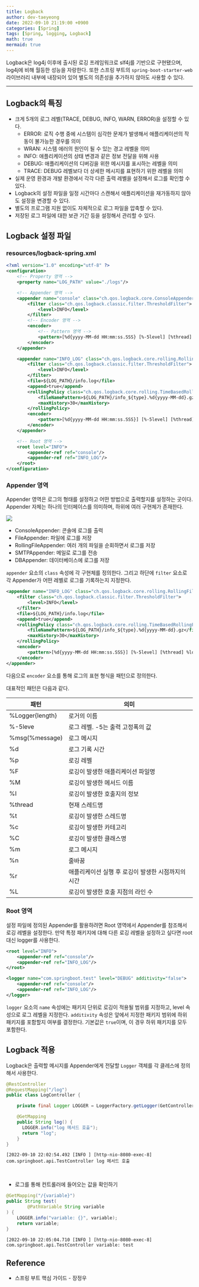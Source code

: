 ```yaml
---
title: Logback
author: dev-taeyeong
date: 2022-09-10 21:19:00 +0900
categories: [Spring]
tags: [Spring, logging, Logback]
math: true
mermaid: true
---
```


Logback은 log4j 이후에 출시된 로깅 프레임워크로 slf4j를 기반으로 구현됐으며, log4j에 비해 월등한 성능을 자랑한다. 또한 스프링 부트의 `spring-boot-starter-web` 라이브러리 내부에 내장되어 있어 별도의 의존성을 추가하지 않아도 사용할 수 있다.

---

## Logback의 특징

- 크게 5개의 로그 레벨(TRACE, DEBUG, INFO, WARN, ERROR)을 설정할 수 있다.
  - ERROR: 로직 수행 중에 시스템이 심각한 문제가 발생해서 애플리케이션의 작동이 불가능한 경우를 의미
  - WRAN: 시스템 에러의 원인이 될 수 있는 경고 레벨을 의미
  - INFO: 애플리케이션의 상태 변경과 같은 정보 전달을 위해 사용
  - DEBUG: 애플리케이션의 디버깅을 위한 메시지를 표시하는 레벨을 의미
  - TRACE: DEBUG 레벨보다 더 상세한 메시지를 표현하기 위한 레벨을 의미
- 실제 운영 환경과 개발 환경에서 각각 다른 출력 레벨을 설정해서 로그를 확인할 수 있다.
- Logback의 설정 파일을 일정 시간마다 스캔해서 애플리케이션을 재가동하지 않아도 설정을 변경할 수 있다.
- 별도의 프로그램 지원 없이도 자체적으로 로그 파일을 압축할 수 있다.
- 저장된 로그 파일에 대한 보관 기간 등을 설정해서 관리할 수 있다.

## Logback 설정 파일

### resources/logback-spring.xml
```xml
<?xml version="1.0" encoding="utf-8" ?>
<configuration>
    <!-- Property 영역 -->
    <property name="LOG_PATH" value="./logs"/>

    <!-- Appender 영역 -->
    <appender name="console" class="ch.qos.logback.core.ConsoleAppender">
        <filter class="ch.qos.logback.classic.filter.ThresholdFilter">
            <level>INFO</level>
        </filter>
        <!-- Encoder 영역 -->
        <encoder>
            <!-- Pattern 영역 -->
            <pattern>[%d{yyyy-MM-dd HH:mm:ss.SSS} [%-5level] [%thread] %logger %msg%n</pattern>
        </encoder>
    </appender>

    <appender name="INFO_LOG" class="ch.qos.logback.core.rolling.RollingFileAppender">
        <filter class="ch.qos.logback.classic.filter.ThresholdFilter">
            <level>INFO</level>
        </filter>
        <file>${LOG_PATH}/info.log</file>
        <append>true</append>
        <rollingPolicy class="ch.qos.logback.core.rolling.TimeBasedRollingPolicy">
            <fileNamePattern>${LOG_PATH}/info_${type}.%d{yyyy-MM-dd}.gz</fileNamePattern>
            <maxHistory>30</maxHistory>
        </rollingPolicy>
        <encoder>
            <pattern>[%d{yyyy-MM-dd HH:mm:ss.SSS}] [%-5level] [%thread] %logger %msg%n</pattern>
        </encoder>
    </appender>

    <!-- Root 영역 -->
    <root level="INFO">
        <appender-ref ref="console"/>
        <appender-ref ref="INFO_LOG"/>
    </root>
</configuration>
```

### Appender 영역

Appender 영역은 로그의 형태를 설정하고 어떤 방법으로 출력할지를 설정하는 곳이다. Appender 자체는 하나의 인터페이스를 의미하며, 하위에 여러 구현체가 존재한다.

![](/assets/images/2022-09-10-logback-01.png)

- ConsoleAppender: 콘솔에 로그를 출력
- FileAppender: 파일에 로그를 저장
- RollingFileAppender: 여러 개의 파일을 순회하면서 로그를 저장
- SMTPAppender: 메일로 로그를 전송
- DBAppender: 데이터베이스에 로그를 저장

`appender` 요소의 `class` 속성에 각 구현체를 정의한다. 그리고 하단에 `filter` 요소로 각 Appender가 어떤 레벨로 로그를 기록하는지 지정한다.

```xml
<appender name="INFO_LOG" class="ch.qos.logback.core.rolling.RollingFileAppender">
    <filter class="ch.qos.logback.classic.filter.ThresholdFilter">
        <level>INFO</level>
    </filter>
    <file>${LOG_PATH}/info.log</file>
    <append>true</append>
    <rollingPolicy class="ch.qos.logback.core.rolling.TimeBasedRollingPolicy">
        <fileNamePattern>${LOG_PATH}/info_${type}.%d{yyyy-MM-dd}.gz</fileNamePattern>
        <maxHistory>30</maxHistory>
    </rollingPolicy>
    <encoder>
        <pattern>[%d{yyyy-MM-dd HH:mm:ss.SSS}] [%-5level] [%thread] %logger %msg%n</pattern>
    </encoder>
</appender>
```

다음으로 `encoder` 요소를 통해 로그의 표현 형식을 패턴으로 정의한다.

대표적인 패턴은 다음과 같다.

| 패턴 | 의미 |
|-----|------|
| %Logger{length} | 로거의 이름 |
| %-5leve | 로그 레벨. -5는 출력 고정폭의 값 |
| %msg(%message) | 로그 메시지 |
| %d | 로그 기록 시간 |
| %p | 로깅 레벨 |
| %F | 로깅이 발생한 애플리케이션 파일명 |
| %M | 로깅이 발생한 메서드 이름 |
| %I | 로깅이 발생한 호출지의 정보 |
| %thread | 현재 스레드명 |
| %t | 로깅이 발생한 스레드명 |
| %c | 로깅이 발생한 카테고리 |
| %C | 로깅이 발생한 클래스명 |
| %m | 로그 메시지 |
| %n | 줄바꿈 |
| %r | 애플리케이션 실행 후 로깅이 발생한 시점까지의 시간 |
| %L | 로깅이 발생한 호출 지점의 라인 수 |

### Root 영역

설정 파일에 정의된 Appender를 활용하려면 Root 영역에서 Appender를 참조해서 로깅 레벨을 설정한다. 만약 특정 패키지에 대해 다른 로깅 레벨을 설정하고 싶다면 root 대신 logger를 사용한다.

```xml
<root level="INFO">
    <appender-ref ref="console"/>
    <appender-ref ref="INFO_LOG"/>
</root>
```

```xml
<logger name="com.springboot.test" level="DEBUG" additivity="false">
    <appender-ref ref="console"/>
    <appender-ref ref="INFO_LOG"/>
</logger>
```

`logger` 요소의 `name` 속성에는 패키지 단위로 로깅이 적용될 범위를 지정하고, level 속성으로 로그 레벨을 지정한다. `additivity` 속성은 앞에서 지정한 패키지 범위에 하위 패키지를 포함할지 여부를 결정한다. 기본값은 `true`이며, 이 경우 하위 패키지를 모두 포함한다.

## Logback 적용

Logback은 출력할 메시지를 Appender에게 전달할 `Logger` 객체를 각 클레스에 정의해서 사용한다.

```java
@RestController
@RequestMapping("/log")
public class LogController {

    private final Logger LOGGER = LoggerFactory.getLogger(GetController.class);

    @GetMapping
    public String log() {
      LOGGER.info("log 메서드 호출");
      return "log";
    }
}
```

```console
[2022-09-10 22:02:54.492 [INFO ] [http-nio-8080-exec-8] com.springboot.api.TestController log 메서드 호출
```

<br/>

- 로그를 통해 컨트롤러에 들어오는 값을 확인하기

```java
@GetMapping("/{variable}")
public String test(
        @PathVariable String variable
) {
    LOGGER.info("variable: {}", variable);
    return variable;
}
```

```console
[2022-09-10 22:05:04.710 [INFO ] [http-nio-8080-exec-8] com.springboot.api.TestController variable: test
```

## Reference

- 스프링 부트 핵심 가이드 - 장정우
